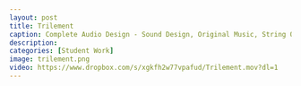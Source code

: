 ```yaml
---
layout: post
title: Trilement
caption: Complete Audio Design - Sound Design, Original Music, String Quartet Composition, VO and Implementation by Jason Martinez, Aryien Shapiro, Sam Bussard
description: 
categories: [Student Work]
image: trilement.png
video: https://www.dropbox.com/s/xgkfh2w77vpafud/Trilement.mov?dl=1
---
```

